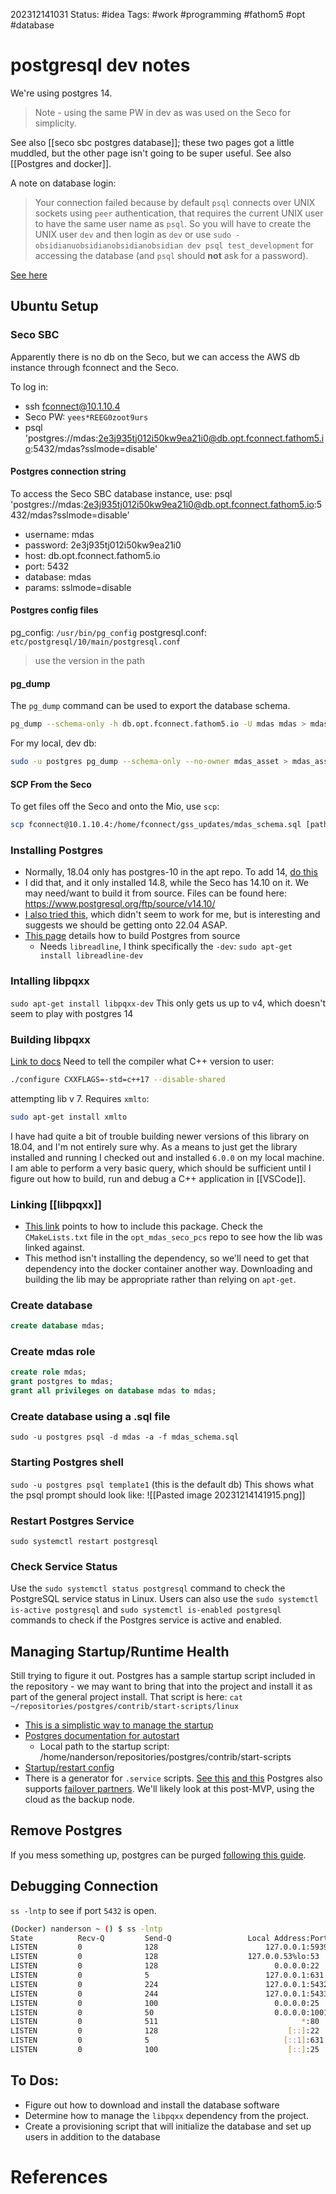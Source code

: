 202312141031
Status: #idea
Tags: #work #programming #fathom5 #opt #database

# postgresql dev notes
We're using postgres 14.

> Note - using the same PW in dev as was used on the Seco for simplicity. 

See also [[seco sbc postgres database]]; these two pages got a little muddled, but the other page isn't going to be super useful.
See also [[Postgres and docker]].

A note on database login:
> Your connection failed because by default `psql` connects over UNIX sockets using `peer` authentication, that requires the current UNIX user to have the same user name as `psql`. So you will have to create the UNIX user `dev` and then login as `dev` or use `sudo -obsidianuobsidianobsidianobsidian dev psql test_development` for accessing the database (and `psql` should **not** ask for a password).

[See here](https://stackoverflow.com/a/21889759/5543374)

## Ubuntu Setup
### Seco SBC
Apparently there is no db on the Seco, but we can access the AWS db instance through fconnect and the Seco.

To log in:
- ssh fconnect@10.1.10.4
- Seco PW: `yees*REEG0zoot9urs`
- psql 'postgres://mdas:2e3j935tj012i50kw9ea21i0@db.opt.fconnect.fathom5.io:5432/mdas?sslmode=disable'

#### Postgres connection string
To access the Seco SBC database instance, use: psql 'postgres://mdas:2e3j935tj012i50kw9ea21i0@db.opt.fconnect.fathom5.io:5432/mdas?sslmode=disable' 
- username: mdas
- password: 2e3j935tj012i50kw9ea21i0
- host: db.opt.fconnect.fathom5.io
- port: 5432
- database: mdas
- params: sslmode=disable
#### Postgres config files
pg_config: `/usr/bin/pg_config`
postgresql.conf: `etc/postgresql/10/main/postgresql.conf`
> use the version in the path

#### pg_dump
The `pg_dump` command can be used to export the database schema.
```bash
pg_dump --schema-only -h db.opt.fconnect.fathom5.io -U mdas mdas > mdas_schema.sql
```

For my local, dev db: 
```bash
sudo -u postgres pg_dump --schema-only --no-owner mdas_asset > mdas_asset_database.sql
```

#### SCP From the Seco
To get files off the Seco and onto the Mio, use `scp`:
```bash
scp fconnect@10.1.10.4:/home/fconnect/gss_updates/mdas_schema.sql [path to dest on mio]
```

### Installing Postgres
- Normally, 18.04 only has postgres-10 in the apt repo. To add 14, [do this](https://stackoverflow.com/a/75779439/5543374)
- I did that, and it only installed 14.8, while the Seco has 14.10 on it. We may need/want to build it from source. Files can be found here: https://www.postgresql.org/ftp/source/v14.10/
- [I also tried this](https://www.postgresql.org/message-id/ZN4OigxPJA236qlg%40msg.df7cb.de), which didn't seem to work for me, but is interesting and suggests we should be getting onto 22.04 ASAP.
- [This page](https://www.postgresql.org/docs/current/install-make.html) details how to build Postgres from source
	- Needs `libreadline`, I think specifically the `-dev`: `sudo apt-get install libreadline-dev`

### Intalling libpqxx
`sudo apt-get install libpqxx-dev`
This only gets us up to v4, which doesn't seem to play with postgres 14
### Building libpqxx
[Link to docs](https://github.com/jtv/libpqxx/blob/master/BUILDING-configure.md)
Need to tell the compiler what C++ version to user:
```bash
./configure CXXFLAGS=-std=c++17 --disable-shared
```
attempting lib v 7. Requires `xmlto`: 
```bash
sudo apt-get install xmlto
```
I have had quite a bit of trouble building newer versions of this library on 18.04, and I'm not entirely sure why. As a means to just get the library installed and running I checked out and installed `6.0.0` on my local machine. I am able to perform a very basic query, which should be sufficient until I figure out how to build, run and debug a C++ application in [[VSCode]].

### Linking [[libpqxx]]
- [This link](https://github.com/jtv/libpqxx/blob/master/BUILDING-cmake.md) points to how to include this package. Check the `CMakeLists.txt` file in the `opt_mdas_seco_pcs` repo to see how the lib was linked against.
- This method isn't installing the dependency, so we'll need to get that dependency into the docker container another way. Downloading and building the lib may be appropriate rather than relying on `apt-get`.

### Create database
```sql
create database mdas;
```
### Create mdas role
```sql
create role mdas;
grant postgres to mdas;
grant all privileges on database mdas to mdas;
```
### Create database using a .sql file
`sudo -u postgres psql -d mdas -a -f mdas_schema.sql`


### Starting Postgres shell
`sudo -u postgres psql template1` (this is the default db)
This shows what the psql prompt should look like:
![[Pasted image 20231214141915.png]]

### Restart Postgres Service
`sudo systemctl restart postgresql`

### Check Service Status
Use the `sudo systemctl status postgresql` command to check the PostgreSQL service status in Linux. Users can also use the `sudo systemctl is-active postgresql` and `sudo systemctl is-enabled postgresql` commands to check if the Postgres service is active and enabled.

## Managing Startup/Runtime Health
Still trying to figure it out. Postgres has a sample startup script included in the repository - we may want to bring that into the project and install it as part of the general project install. That script is here: `cat ~/repositories/postgres/contrib/start-scripts/linux`
- [This is a simplistic way to manage the startup](https://askubuntu.com/a/715275/683312)
- [Postgres documentation for autostart](https://www.postgresql.org/docs/current/server-start.html)
	- Local path to the startup script: /home/nanderson/repositories/postgres/contrib/start-scripts
- [Startup/restart config](https://www.postgresql.org/docs/14/runtime-config-error-handling.html)
- There is a generator for `.service` scripts. [See this](https://unix.stackexchange.com/a/665032) [and this](https://www.postgresql.org/docs/9.1/libpq-pgservice.html)
Postgres also supports [failover partners](https://www.postgresql.org/docs/14/warm-standby-failover.html). We'll likely look at this post-MVP, using the cloud as the backup node.
## Remove Postgres
If you mess something up, postgres can be purged [following this guide](https://askubuntu.com/a/32735/683312).

## Debugging Connection
`ss -lntp` to see if port `5432` is open.
```bash
(Docker) nanderson ~ () $ ss -lntp
State          Recv-Q         Send-Q                 Local Address:Port                  Peer Address:Port        Process        
LISTEN         0              128                        127.0.0.1:5939                       0.0.0.0:*                          
LISTEN         0              128                    127.0.0.53%lo:53                         0.0.0.0:*                          
LISTEN         0              128                          0.0.0.0:22                         0.0.0.0:*                          
LISTEN         0              5                          127.0.0.1:631                        0.0.0.0:*                          
LISTEN         0              224                        127.0.0.1:5432                       0.0.0.0:*                          
LISTEN         0              244                        127.0.0.1:5433                       0.0.0.0:*                          
LISTEN         0              100                          0.0.0.0:25                         0.0.0.0:*                          
LISTEN         0              50                           0.0.0.0:10010                      0.0.0.0:*                          
LISTEN         0              511                                *:80                               *:*                          
LISTEN         0              128                             [::]:22                            [::]:*                          
LISTEN         0              5                              [::1]:631                           [::]:*                          
LISTEN         0              100                             [::]:25                            [::]:*                          
```
## To Dos:
- Figure out how to download and install the database software
- Determine how to manage the `libpqxx` dependency from the project.
- Create a provisioning script that will initialize the database and set up users in addition to the database

# References






